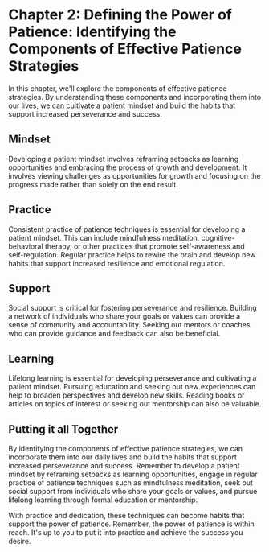 Chapter 2: Defining the Power of Patience: Identifying the Components of Effective Patience Strategies
======================================================================================================

In this chapter, we'll explore the components of effective patience strategies. By understanding these components and incorporating them into our lives, we can cultivate a patient mindset and build the habits that support increased perseverance and success.

Mindset
-------

Developing a patient mindset involves reframing setbacks as learning opportunities and embracing the process of growth and development. It involves viewing challenges as opportunities for growth and focusing on the progress made rather than solely on the end result.

Practice
--------

Consistent practice of patience techniques is essential for developing a patient mindset. This can include mindfulness meditation, cognitive-behavioral therapy, or other practices that promote self-awareness and self-regulation. Regular practice helps to rewire the brain and develop new habits that support increased resilience and emotional regulation.

Support
-------

Social support is critical for fostering perseverance and resilience. Building a network of individuals who share your goals or values can provide a sense of community and accountability. Seeking out mentors or coaches who can provide guidance and feedback can also be beneficial.

Learning
--------

Lifelong learning is essential for developing perseverance and cultivating a patient mindset. Pursuing education and seeking out new experiences can help to broaden perspectives and develop new skills. Reading books or articles on topics of interest or seeking out mentorship can also be valuable.

Putting it all Together
-----------------------

By identifying the components of effective patience strategies, we can incorporate them into our daily lives and build the habits that support increased perseverance and success. Remember to develop a patient mindset by reframing setbacks as learning opportunities, engage in regular practice of patience techniques such as mindfulness meditation, seek out social support from individuals who share your goals or values, and pursue lifelong learning through formal education or mentorship.

With practice and dedication, these techniques can become habits that support the power of patience. Remember, the power of patience is within reach. It's up to you to put it into practice and achieve the success you desire.
